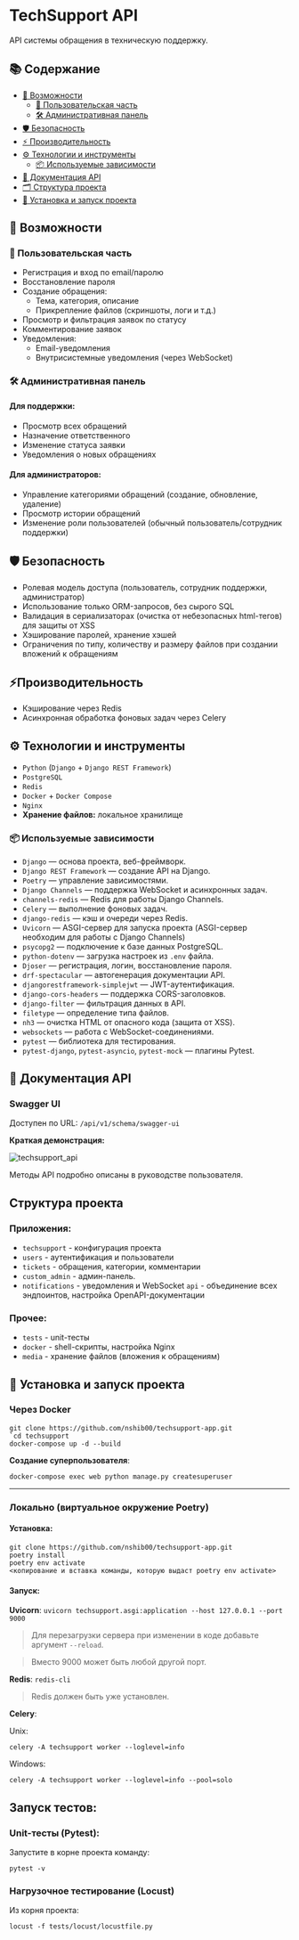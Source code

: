 # TechSupport API
API системы обращения в техническую поддержку.

## 📚 Содержание

- [📌 Возможности](#abilities)
  -  [👤 Пользовательская часть](#users)
  -  [🛠 Административная панель](#admin)
- [🛡️ Безопасность](#safety)  
- [⚡ Производительность](#performance)  
- [⚙️ Технологии и инструменты](#tools)
  - [📦 Используемые зависимости](#packages)
- [📑 Документация API](#docs)  
- [🗂 Структура проекта](#structure)  
- [🚀 Установка и запуск проекта](#setup)  


<a name="abilities"></a> 
## 📌 Возможности
<a name="users"></a> 
### 👤 Пользовательская часть
- Регистрация и вход по email/паролю
- Восстановление пароля
- Создание обращения:
  - Тема, категория, описание
  - Прикрепление файлов (скриншоты, логи и т.д.)
- Просмотр и фильтрация заявок по статусу
- Комментирование заявок
- Уведомления:
  - Email-уведомления
  - Внутрисистемные уведомления (через WebSocket)

<a name="admin"></a> 
### 🛠 Административная панель

#### Для поддержки:
- Просмотр всех обращений
- Назначение ответственного
- Изменение статуса заявки
- Уведомления о новых обращениях

#### Для администраторов:
- Управление категориями обращений (создание, обновление, удаление)
- Просмотр истории обращений
- Изменение роли пользователей (обычный пользователь/сотрудник поддержки)

<a name="safety"></a> 
## 🛡️ Безопасность
- Ролевая модель доступа (пользователь, сотрудник поддержки, администратор)
- Использование только ORM-запросов, без сырого SQL
- Валидация в сериализаторах (очистка от небезопасных html-тегов) для защиты от XSS
- Хэширование паролей, хранение хэшей
- Ограничения по типу, количеству и размеру файлов при создании вложений к обращениям

<a name="performance"></a> 
## ⚡Производительность
- Кэширование через Redis
- Асинхронная обработка фоновых задач через Celery

<a name="tools"></a> 
## ⚙️ Технологии и инструменты

- `Python` (`Django` + `Django REST Framework`)
- `PostgreSQL`
- `Redis`
- `Docker` + `Docker Compose`
- `Nginx`
- **Хранение файлов:** локальное хранилище

<a name="packages"></a> 
### 📦 Используемые зависимости

- `Django` — основа проекта, веб-фреймворк.
- `Django REST Framework` — создание API на Django.
- `Poetry` — управление зависимостями. 
- `Django Channels` — поддержка WebSocket и асинхронных задач.
- `channels-redis` — Redis для работы Django Channels.
- `Celery` — выполнение фоновых задач.
- `django-redis` — кэш и очереди через Redis.
- `Uvicorn` — ASGI-сервер для запуска проекта (ASGI-сервер необходим для работы с Django Channels)
- `psycopg2` — подключение к базе данных PostgreSQL.
- `python-dotenv` — загрузка настроек из `.env` файла.
- `Djoser` — регистрация, логин, восстановление пароля.
- `drf-spectacular` — автогенерация документации API.
- `djangorestframework-simplejwt` — JWT-аутентификация.
- `django-cors-headers` — поддержка CORS-заголовков.
- `django-filter` — фильтрация данных в API.
- `filetype` — определение типа файлов.
- `nh3` — очистка HTML от опасного кода (защита от XSS).
- `websockets` — работа с WebSocket-соединениями.
- `pytest` — библиотека для тестирования.
- `pytest-django`, `pytest-asyncio`, `pytest-mock` — плагины Pytest.

<a name="docs"></a> 
## 📑 Документация API

### Swagger UI

Доступен по URL: `/api/v1/schema/swagger-ui`

**Краткая демонстрация:**

![techsupport_api](https://github.com/user-attachments/assets/bb222f5b-9dcb-43d7-b598-d0dd2af7fbdf)


Методы API подробно описаны в руководстве пользователя.


<a name="structure"></a> 
## Структура проекта

### Приложения:
- `techsupport` - конфигурация проекта
- `users` - аутентификация и пользователи
- `tickets` - обращения, категории, комментарии
- `custom_admin` - админ-панель.
- `notifications` - уведомления и WebSocket
`api` - объединение всех эндпоинтов, настройка OpenAPI-документации

### Прочее:
- `tests` - unit-тесты
- `docker` - shell-скрипты, настройка Nginx
- `media` - хранение файлов (вложения к обращениям)

<a name="setup"></a> 
## 🚀 Установка и запуск проекта

### Через Docker

```
git clone https://github.com/nshib00/techsupport-app.git
`cd techsupport
docker-compose up -d --build
```

**Создание суперпользователя**:

`docker-compose exec web python manage.py createsuperuser`

---

### Локально (виртуальное окружение Poetry)

#### Установка:
```
git clone https://github.com/nshib00/techsupport-app.git
poetry install
poetry env activate
<копирование и вставка команды, которую выдаст poetry env activate>
```

#### Запуск:

**Uvicorn**:
`uvicorn techsupport.asgi:application --host 127.0.0.1 --port 9000`

> Для перезагрузки сервера при изменении в коде добавьте аргумент `--reload`.

> Вместо 9000 может быть любой другой порт.

**Redis**:
`redis-cli`

> Redis должен быть уже установлен.

**Celery**:

Unix:

`celery -A techsupport worker --loglevel=info`

Windows:

`celery -A techsupport worker --loglevel=info --pool=solo`


## Запуск тестов:

### Unit-тесты (Pytest):

Запустите в корне проекта команду:

`pytest -v`


### Нагрузочное тестирование (Locust)

Из корня проекта:

`locust -f tests/locust/locustfile.py`
